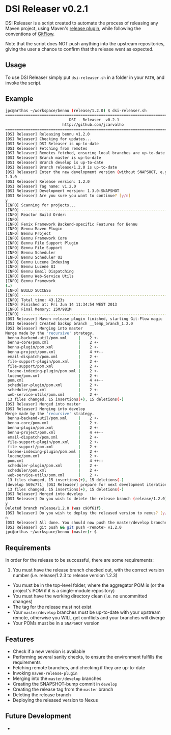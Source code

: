 DSI Releaser v0.2.1
=========

DSI Releaser is a script created to automate the process of releasing any Maven project, using Maven's [release plugin](http://maven.apache.org/maven-release/maven-release-plugin/), while following the conventions of [GitFlow](http://nvie.com/posts/a-successful-git-branching-model/).

Note that the script does NOT push anything into the upstream repositories, giving the user a chance to confirm that the release went as expected.

## Usage

To use DSI Releaser simply put `dsi-releaser.sh` in a folder in your `PATH`, and invoke the script.

## Example

```sh
jpc@arthas ~/workspace/bennu (release/1.2.0) $ dsi-releaser.sh 
=================================================================================
                            DSI - Releaser  v0.2.1                     
                         http://github.com/jcarvalho                             
=================================================================================
[DSI Releaser] Releasing bennu v1.2.0
[DSI Releaser] Checking for updates...
[DSI Releaser] DSI Releaser is up-to-date
[DSI Releaser] Fetching from remotes
[DSI Releaser] Remotes fetched, ensuring local branches are up-to-date
[DSI Releaser] Branch master is up-to-date
[DSI Releaser] Branch develop is up-to-date
[DSI Releaser] Branch release/1.2.0 is up-to-date
[DSI Releaser] Enter the new development version (without SNAPSHOT, e.g. 1.4.2):
1.3.0
[DSI Releaser] Release version: 1.2.0
[DSI Releaser] Tag name: v1.2.0
[DSI Releaser] Development version: 1.3.0-SNAPSHOT
[DSI Releaser] Are you sure you want to continue? [y/n]
y
[INFO] Scanning for projects...
[INFO] ------------------------------------------------------------------------
[INFO] Reactor Build Order:
[INFO] 
[INFO] Fenix Framework Backend-specific Features for Bennu
[INFO] Bennu Maven Plugin
[INFO] Bennu Project
[INFO] Bennu Framework Core
[INFO] Bennu File Support Plugin
[INFO] Bennu File Support
[INFO] Bennu Scheduler
[INFO] Bennu Scheduler UI
[INFO] Bennu Lucene Indexing
[INFO] Bennu Lucene UI
[INFO] Bennu Email Dispatching
[INFO] Bennu Web-Service Utils
[INFO] Bennu Framework
(…)
[INFO] BUILD SUCCESS
[INFO] ------------------------------------------------------------------------
[INFO] Total time: 43.123s
[INFO] Finished at: Fri Jun 14 11:34:54 WEST 2013
[INFO] Final Memory: 15M/981M
[INFO] ------------------------------------------------------------------------
[DSI Releaser] Maven release plugin finished, starting Git-Flow magic
[DSI Releaser] Created backup branch __temp_branch_1.2.0
[DSI Releaser] Merging into master
Merge made by the 'recursive' strategy.
 bennu-backend-util/pom.xml     |    2 +-
 bennu-core/pom.xml             |    2 +-
 bennu-plugin/pom.xml           |    2 +-
 bennu-project/pom.xml          |    4 ++--
 email-dispatch/pom.xml         |    2 +-
 file-support-plugin/pom.xml    |    2 +-
 file-support/pom.xml           |    2 +-
 lucene-indexing-plugin/pom.xml |    2 +-
 lucene/pom.xml                 |    2 +-
 pom.xml                        |    4 ++--
 scheduler-plugin/pom.xml       |    2 +-
 scheduler/pom.xml              |    2 +-
 web-service-utils/pom.xml      |    2 +-
 13 files changed, 15 insertions(+), 15 deletions(-)
[DSI Releaser] Merged into master
[DSI Releaser] Merging into develop
Merge made by the 'recursive' strategy.
 bennu-backend-util/pom.xml     |    2 +-
 bennu-core/pom.xml             |    2 +-
 bennu-plugin/pom.xml           |    2 +-
 bennu-project/pom.xml          |    4 ++--
 email-dispatch/pom.xml         |    2 +-
 file-support-plugin/pom.xml    |    2 +-
 file-support/pom.xml           |    2 +-
 lucene-indexing-plugin/pom.xml |    2 +-
 lucene/pom.xml                 |    2 +-
 pom.xml                        |    4 ++--
 scheduler-plugin/pom.xml       |    2 +-
 scheduler/pom.xml              |    2 +-
 web-service-utils/pom.xml      |    2 +-
 13 files changed, 15 insertions(+), 15 deletions(-)
[develop 569c771] [DSI Releaser] prepare for next development iteration
 13 files changed, 15 insertions(+), 15 deletions(-)
[DSI Releaser] Merged into develop
[DSI Releaser] Do you wish to delete the release branch (release/1.2.0)? [y/n]
y
Deleted branch release/1.2.0 (was c90f61f).
[DSI Releaser] Do you wish to deploy the released version to nexus? [y/n]
n
[DSI Releaser] All done. You should now push the master/develop branches as well as the tags using:
[DSI Releaser] git push && git push <remote> v1.2.0
jpc@arthas ~/workspace/bennu (master)↑ $ 

```


## Requirements


In order for the release to be successful, there are some requirements:

 1. You must have the release branch checked out, with the correct version number (i.e. release/1.2.3 to release version 1.2.3)
 * You must be in the top-level folder, where the aggregator POM is (or the project's POM if it is a single-module repository)
 * You must have the working directory clean (i.e. no uncommitted changes)
 * The tag for the release must not exist
 * Your `master/develop` branches must be up-to-date with your upstream remote, otherwise you WILL get conflicts and your branches will diverge
 * Your POMs must be in a `SNAPSHOT` version

## Features

 * Check if a new version is available
 * Performing several sanity checks, to ensure the environment fulfills the requirements
 * Fetching remote branches, and checking if they are up-to-date
 * Invoking `maven-release-plugin`
 * Merging into the `master/develop` branches
 * Creating the SNAPSHOT-bump commit in `develop`
 * Creating the release tag from the `master` branch
 * Deleting the release branch
 * Deploying the released version to Nexus
  
## Future Development

 * 
 